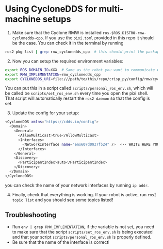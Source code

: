 # Using CycloneDDS for multi-machine setups

1. Make sure that the Cyclone RMW is installed `ros-$ROS_DISTRO-rmw-cyclonedds-cpp`. If you use the `pixi.toml` provided
in this repo it should be the case. You can check it in the terminal by running  
```bash
ros2 pkg list | grep rmw_cyclonedds_cpp  # this should print the package
```

2. Now you can setup the required environment variables:
```bash
export ROS_DOMAIN_ID=XXX  # Same as the robot you want to communicate with # TODO: change this
export RMW_IMPLEMENTATION=rmw_cyclonedds_cpp
export CYCLONEDDS_URI=file:///path/to/this/repo/crisp_py/config/rmw/cyclone_config.xml  # TODO: change this!
```
You can put this in a script called `scripts/personal_ros_env.sh`, which will be called be `scripts/set_ros_env.sh` every 
time you open the pixi shell. That script will automatically restart the `ros2 daemon` so that the config is set.

3. Update the config for your setup:
```bash
<CycloneDDS xmlns="https://cdds.io/config">
  <Domain>
    <General>
      <AllowMulticast>true</AllowMulticast>
      <Interfaces>
        <NetworkInterface name="enx607d0937fb24" />  <-- WRITE HERE YOUR NETWORK INTERFACE
      </Interfaces>
    </General>
    <Discovery>
      <ParticipantIndex>auto</ParticipantIndex>
    </Discovery>
  </Domain>
</CycloneDDS>

```
you can check the name of your network interfaces by running `ip addr`.

4. Finally, check that everything is working. If your robot is active, run `ros2 topic list` and you should see some topics listed!

## Troubleshooting
- Run `env | grep RMW_IMPLEMENTATION`, if the variable is not set, you need to make sure that the script `scripts/set_ros_env.sh` is being executed and that your script `scripts/personal_ros_env.sh` is properly defined.
- Be sure that the name of the interface is correct!
